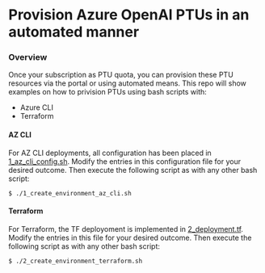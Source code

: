 # Provision Azure OpenAI PTUs in an automated manner
### Overview ###
Once your subscription as PTU quota, you can provision these PTU resources via the portal or using automated means. 
This repo will show examples on how to privision PTUs using bash scripts with:
- Azure CLI
- Terraform

#### **AZ CLI** 
For AZ CLI deployments, all configuration has been placed in [1_az_cli_config.sh](https://github.com/SeryioGonzalez/az_openai_ptus_automated/blob/main/1_az_cli_config.sh "1_az_cli_config.sh"). Modify the entries in this configuration file for your desired outcome. Then execute the following script as with any other bash script:
```
$ ./1_create_environment_az_cli.sh
```

#### **Terraform** 
For Terraform, the TF deployoment is implemented in [2_deployment.tf](https://github.com/SeryioGonzalez/az_openai_ptus_automated/blob/main/1_az_cli_config.sh "2_deployment.tf"). Modify the entries in this  file for your desired outcome. Then execute the following script as with any other bash script:
```
$ ./2_create_environment_terraform.sh
```